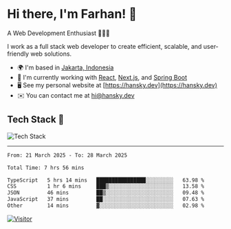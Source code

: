# Hi there, I'm Farhan! 👋

A Web Development Enthusiast 👨🏻‍💻

I work as a full stack web developer to create efficient, scalable, and user-friendly web solutions.

-   🌍 I'm based in [Jakarta, Indonesia](https://en.wikipedia.org/wiki/Jakarta)
-   🔭 I'm currently working with [React](https://react.dev), [Next.js](https://nextjs.org), and [Spring Boot](https://spring.io/projects/spring-boot)
-   🖥️ See my personal website at [https://hansky.dev](https://hansky.dev)
-   ✉️ You can contact me at [hi@hansky.dev](mailto:hi@hansky.dev)

## Tech Stack 🚀

![Tech Stack](https://skillicons.dev/icons?i=html,css,js,ts,java,php,git,github,bootstrap,materialui,tailwindcss,laravel,nodejs,react,nextjs,bun,gulp,vite,jquery,spring,mysql,postgresql,figma,notion,postman,vscode,vercel,cloudflare,wordpress,windows,linux,ubuntu&perline=8)

---

<!--START_SECTION:waka-->

```txt
From: 21 March 2025 - To: 28 March 2025

Total Time: 7 hrs 56 mins

TypeScript   5 hrs 14 mins   ████████████████░░░░░░░░░   63.98 %
CSS          1 hr 6 mins     ███▒░░░░░░░░░░░░░░░░░░░░░   13.58 %
JSON         46 mins         ██▒░░░░░░░░░░░░░░░░░░░░░░   09.48 %
JavaScript   37 mins         ██░░░░░░░░░░░░░░░░░░░░░░░   07.63 %
Other        14 mins         ▓░░░░░░░░░░░░░░░░░░░░░░░░   02.98 %
```

<!--END_SECTION:waka-->

<!-- <a href="https://github.com/hanskym">
  <img height=200 align="center" src="https://github-readme-stats.vercel.app/api?username=hanskym&theme=tokyonight" />
</a>
<a href="https://github.com/hanskym">
  <img height=200 align="center" src="https://github-readme-stats.vercel.app/api/top-langs?username=hanskym&layout=compact&langs_count=8&theme=tokyonight&card_width=320" />
</a> -->

[![Visitor](https://visitor-badge.laobi.icu/badge?page_id=hanskym.hanskym)](https://github.com/hanskym)

<!---
hanskym/hanskym is a ✨ special ✨ repository because its `README.md` (this file) appears on your GitHub profile.
You can click the Preview link to take a look at your changes.
--->
